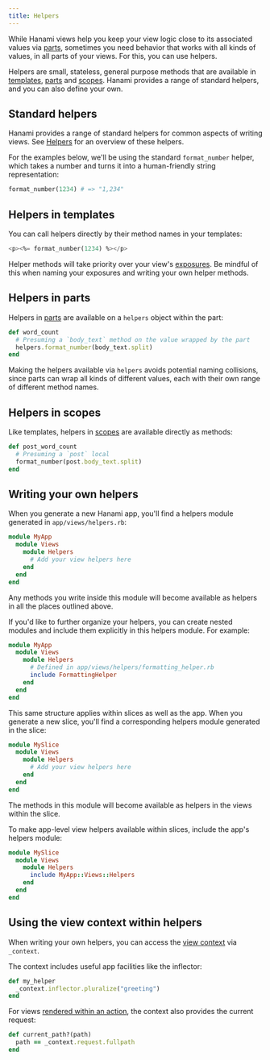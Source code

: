 ```yaml
---
title: Helpers
---
```


While Hanami views help you keep your view logic close to its associated values via [parts](//page/parts), sometimes you need behavior that works with all kinds of values, in all parts of your views. For this, you can use helpers.

Helpers are small, stateless, general purpose methods that are available in [templates](//page/templates), [parts](//page/parts) and [scopes](//page/scopes). Hanami provides a range of standard helpers, and you can also define your own.

## Standard helpers

Hanami provides a range of standard helpers for common aspects of writing views. See [Helpers](//guide/helpers) for an overview of these helpers.

For the examples below, we'll be using the standard `format_number` helper, which takes a number and turns it into a human-friendly string representation:

```ruby
format_number(1234) # => "1,234"
```

## Helpers in templates

You can call helpers directly by their method names in your templates:

```sql
<p><%= format_number(1234) %></p>
```

Helper methods will take priority over your view's [exposures](//page/exposures). Be mindful of this when naming your exposures and writing your own helper methods.

## Helpers in parts

Helpers in [parts](//page/parts) are available on a `helpers` object within the part:

```ruby
def word_count
  # Presuming a `body_text` method on the value wrapped by the part
  helpers.format_number(body_text.split)
end
```

Making the helpers available via `helpers` avoids potential naming collisions, since parts can wrap all kinds of different values, each with their own range of different method names.

## Helpers in scopes

Like templates, helpers in [scopes](//page/scopes) are available directly as methods:

```ruby
def post_word_count
  # Presuming a `post` local
  format_number(post.body_text.split)
end
```

## Writing your own helpers

When you generate a new Hanami app, you'll find a helpers module generated in `app/views/helpers.rb`:

```ruby
module MyApp
  module Views
    module Helpers
      # Add your view helpers here
    end
  end
end
```

Any methods you write inside this module will become available as helpers in all the places outlined above.

If you'd like to further organize your helpers, you can create nested modules and include them explicitly in this helpers module. For example:

```ruby
module MyApp
  module Views
    module Helpers
      # Defined in app/views/helpers/formatting_helper.rb
      include FormattingHelper
    end
  end
end
```

This same structure applies within slices as well as the app. When you generate a new slice, you'll find a corresponding helpers module generated in the slice:

```ruby
module MySlice
  module Views
    module Helpers
      # Add your view helpers here
    end
  end
end
```

The methods in this module will become available as helpers in the views within the slice.

To make app-level view helpers available within slices, include the app's helpers module:

```ruby
module MySlice
  module Views
    module Helpers
      include MyApp::Views::Helpers
    end
  end
end
```

## Using the view context within helpers

When writing your own helpers, you can access the [view context](//page/context) via `_context`.

The context includes useful app facilities like the inflector:

```ruby
def my_helper
  _context.inflector.pluralize("greeting")
end
```

For views [rendered within an action](//guide/actions/rendering-views), the context also provides the current request:

```ruby
def current_path?(path)
  path == _context.request.fullpath
end
```
